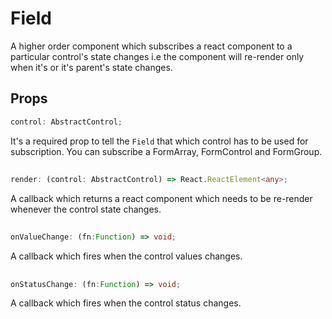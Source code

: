 # Field

A higher order component which subscribes a react component to a particular control's state changes i.e the component 
will re-render only when it's or it's parent's state changes.

## Props
```ts
control: AbstractControl;
```
It's a required prop to tell the `Field` that which control has to be used for subscription.
You can subscribe a FormArray, FormControl and FormGroup.

##
```ts
render: (control: AbstractControl) => React.ReactElement<any>;
```
A callback which returns a react component which needs to be re-render whenever the control state changes.

##
```ts
onValueChange: (fn:Function) => void;
```
A callback which fires when the control values changes.

##
```ts
onStatusChange: (fn:Function) => void;
```
A callback which fires when the control status changes.